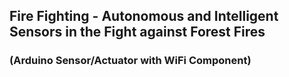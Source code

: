 ## Fire Fighting - Autonomous and Intelligent Sensors in the Fight against Forest Fires

###  (Arduino Sensor/Actuator with WiFi Component)
